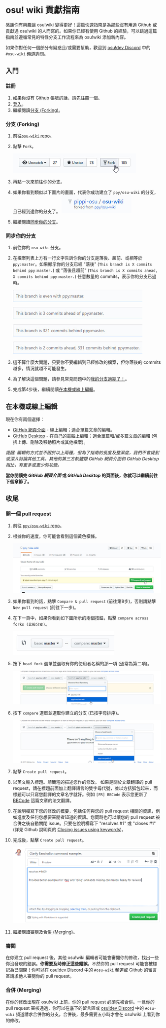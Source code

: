 # osu! wiki 貢獻指南

感謝你有興趣讓 osu!wiki 變得更好！這篇快速指南是為那些沒有用過 Github 或貢獻過 osu!wiki 的人而寫的。如果你已經有使用 Github 的經驗，可以跳過這篇指南並遵循常見的特性分支工作流程來為 osu!wiki 添加新內容。

如果你對任何一個部分有疑惑且/或需要幫助，歡迎到 [osu!dev Discord](https://discord.gg/ppy) 中的 `#osu-wiki` 頻道詢問。

## 入門

### 註冊

1. 如果你沒有 Github 帳號的話，請先[註冊](https://github.com/join)一個。
2. [登入](https://github.com/login)。
3. 繼續閱讀[分支 (Forking)](#forking)。

### 分支 (Forking)

1. 前往[`osu-wiki` repo](https://github.com/ppy/osu-wiki)。

2. 點擊 `Fork`。

   ![](img/fork.jpg)

3. 再點一次來前往你的分支。

4. 如果你看到類似以下圖片的畫面，代表你成功建立了 `ppy/osu-wiki` 的分支，且已經到達你的分支了。
   ![](img/forked.jpg)

5. 繼續閱讀[同步你的分支](#syncing-your-fork)。

### 同步你的分支

1. 前往你的 `osu-wiki` 分支。

2. 在檔案列表上方有一行文字告訴你你的分支是落後、超前、或相等於 `ppy:master`。如果顯示你的分支已經 "落後" (`This branch is X commits behind ppy:master.`) 或 "落後且超前" (`This branch is X commits ahead, X commits behind ppy:master.`) 任意數量的 commits，表示你的分支已過時。

   ![](img/fork-even.jpg "OK \(無 commit 也未過時\)")

   ![](img/fork-ahead.jpg "OK \(這些是你的 commit\)")

   ![](img/fork-behind.jpg "有點問題 \(你的分支過時了\)")

   ![](img/fork-ahead-behind.jpg "有點問題 \(你的 commits 及分支都過時了\)")

3. 這不算什麼大問題，只要你不要編輯到已經修改的檔案，但你落後的 commits 越多，情況就越不可能發生。

4. 為了解決這個問題，請參見常見問題中的[我的分支過期了！](/wiki/osu!_wiki/Contribution_guide/Common_Issues#my-branch-is-out-of-date!)。

5. 完成第4步後，繼續閱讀[在本機或線上編輯](#editing-online-or-locally)。

## 在本機或線上編輯

現在你有兩個選擇：

- [GitHub 網頁介面](/wiki/osu!_wiki/Contribution_guide/GitHub_Web_Interface) - 線上編輯；適合單篇文章的編輯。
- [GitHub Desktop](/wiki/osu!_wiki/Contribution_guide/GitHub_Desktop) - 在自己的電腦上編輯；適合單篇和/或多篇文章的編輯 (包括上傳、刪除及移動照片或其他檔案)。

*提醒: 編輯的方式並不限於以上兩種，但為了指南的長度及整潔度，我們不會提到或深入討論其他工具。其他的第三方軟體跟 GitHub 網頁介面和 GitHub Desktop 相比，有更多或更少的功能。*

**當你閱讀完 *GitHub 網頁介面* 或 *GitHub Desktop* 的頁面後，你就可以繼續前往下個章節了。**

## 收尾

### 開一個 pull request

1. 前往 [`ppy/osu-wiki` repo](https://github.com/ppy/osu-wiki)。

2. 根據你的速度，你可能會看到這個黃色橫條。

   ![](img/github-recent.jpg)

3. 如果你看到的話，點擊 `Compare & pull request` (前往第8步)，否則請點擊 `New pull request` (前往下一步)。

4. 在下一頁中，如果你看到如下圖所示的兩個按鈕，點擊 `compare across forks (比較分支)`。

   ![](img/compare-across-forks-no.jpg "不對勁...")

5. 按下 `head fork` 選單並選取有你的使用者名稱的那一項 (通常為第二項)。

   ![](img/head-fork.jpg)

6. 按下 `compare` 選單並選取你建立的分支 (已按字母排序)。

   ![](img/compare-branch.jpg)

7. 點擊 `Create pull request`。

8. 以英文輸入標題。請簡短的描述您作的修改。
   如果是關於文章翻譯的 pull request，請在標題前面加上翻譯語言的雙字母代號，並以方括弧包起來，而標題可以只寫您翻譯的文章名字就好。例如 `[FR] BBCode` 表示您更新了 [BBCode](/wiki/BBCode) 這篇文章的法文翻譯。

9. 在說明欄寫下您的修改的概要，包括任何與您的 pull request 相關的資訊，例如進度及任何您想要審閱者知道的資訊。您同時也可以讓您的 pull request 被合併之後自動關閉 issue。只要在說明欄寫下 "resolves #1" 或 "closes #1" (詳見 Github 說明頁的 [Closing issues using keywords](https://help.github.com/articles/closing-issues-using-keywords/))。

10. 完成後，點擊 `Create pull request`。

    ![](img/new-pull-request.png)

11. 繼續閱讀[審閱](#reviews)及[合併 (Merging)](#merging)。

### 審閱

在你建立 pull request 後，其他 osu!wiki 編輯者可能會審閱你的修改，找出一些你沒發現的錯誤。**你需要及時修正這些錯誤**，不然你的 pull request 可能會被標記為已關閉！你可以在 [osu!dev Discord](https://discord.gg/ppy) 中的 `#osu-wiki` 頻道或 Github 的留言區請求他人審閱你的 pull request。

### 合併 (Merging)

在你的修改出現在 osu!wiki 上前，你的 pull request 必須先被合併。一旦你的 pull request 審核通過，你可以在底下的留言區或 [osu!dev Discord](https://discord.gg/ppy) 中的 `#osu-wiki` 頻道請求合併你的分支。合併後，最多需要五小時才會在 osu!wiki 上看到你的修改。
